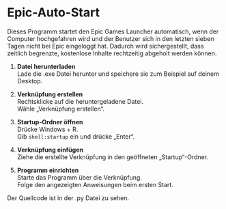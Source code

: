 # Epic-Auto-Start

Dieses Programm startet den Epic Games Launcher automatisch, wenn der Computer hochgefahren wird und der Benutzer sich in den letzten sieben Tagen nicht bei Epic eingeloggt hat. Dadurch wird sichergestellt, dass zeitlich begrenzte, kostenlose Inhalte rechtzeitig abgeholt werden können.

1. **Datei herunterladen**  
   Lade die .exe Datei herunter und speichere sie zum Beispiel auf deinem Desktop.

2. **Verknüpfung erstellen**  
   Rechtsklicke auf die heruntergeladene Datei.  
   Wähle „Verknüpfung erstellen“.

3. **Startup-Ordner öffnen**  
   Drücke Windows + R.  
   Gib `shell:startup` ein und drücke „Enter“.

4. **Verknüpfung einfügen**  
   Ziehe die erstellte Verknüpfung in den geöffneten „Startup“-Ordner.

5. **Programm einrichten**  
   Starte das Programm über die Verknüpfung.  
   Folge den angezeigten Anweisungen beim ersten Start.

Der Quellcode ist in der .py Datei zu sehen.
